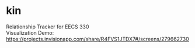 # kin
Relationship Tracker for EECS 330  
Visualization Demo:  
https://projects.invisionapp.com/share/R4FVS1JTDX7#/screens/279662730

